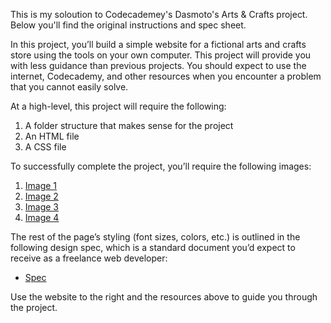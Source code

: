 This is my soloution to Codecademey's Dasmoto's Arts & Crafts project. Below you'll find the original instructions and spec sheet.


In this project, you’ll build a simple website for a fictional arts and crafts store using the tools on your own computer. This project will provide you with less guidance than previous projects. You should expect to use the internet, Codecademy, and other resources when you encounter a problem that you cannot easily solve.

At a high-level, this project will require the following:

1. A folder structure that makes sense for the project
2. An HTML file
3. A CSS file

To successfully complete the project, you’ll require the following images:

1. [Image 1](https://content.codecademy.com/courses/freelance-1/unit-2/pattern.jpeg)
2. [Image 2](https://content.codecademy.com/courses/freelance-1/unit-2/hacksaw.jpeg)
3. [Image 3](https://content.codecademy.com/courses/freelance-1/unit-2/frames.jpeg)
4. [Image 4](https://content.codecademy.com/courses/freelance-1/unit-2/finnish.jpeg)

The rest of the page’s styling (font sizes, colors, etc.) is outlined in the following design spec, which is a standard document you’d expect to receive as a freelance web developer:

- [Spec](https://content.codecademy.com/courses/freelance-1/unit-2/dasmotos-arts_redline.jpg)

Use the website to the right and the resources above to guide you through the project.
